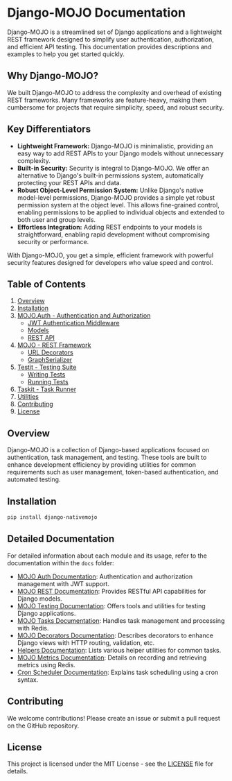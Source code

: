 # Django-MOJO Documentation

Django-MOJO is a streamlined set of Django applications and a lightweight REST framework designed to simplify user authentication, authorization, and efficient API testing. This documentation provides descriptions and examples to help you get started quickly.

## Why Django-MOJO?

We built Django-MOJO to address the complexity and overhead of existing REST frameworks. Many frameworks are feature-heavy, making them cumbersome for projects that require simplicity, speed, and robust security.

## Key Differentiators

- **Lightweight Framework:** Django-MOJO is minimalistic, providing an easy way to add REST APIs to your Django models without unnecessary complexity.
- **Built-in Security:** Security is integral to Django-MOJO. We offer an alternative to Django's built-in permissions system, automatically protecting your REST APIs and data.
- **Robust Object-Level Permission System:** Unlike Django's native model-level permissions, Django-MOJO provides a simple yet robust permission system at the object level. This allows fine-grained control, enabling permissions to be applied to individual objects and extended to both user and group levels.
- **Effortless Integration:** Adding REST endpoints to your models is straightforward, enabling rapid development without compromising security or performance.

With Django-MOJO, you get a simple, efficient framework with powerful security features designed for developers who value speed and control.

## Table of Contents

1. [Overview](#overview)
2. [Installation](#installation)
3. [MOJO.Auth - Authentication and Authorization](#mojo-auth)
   - [JWT Authentication Middleware](#jwt-authentication)
   - [Models](#models)
   - [REST API](#mojo-auth-rest-api)
4. [MOJO - REST Framework](#mojo)
   - [URL Decorators](#url-decorators)
   - [GraphSerializer](#graphserializer)
5. [Testit - Testing Suite](#testit)
   - [Writing Tests](#writing-tests)
   - [Running Tests](#running-tests)
6. [Taskit - Task Runner](#taskit)
7. [Utilities](#utilities)
8. [Contributing](#contributing)
9. [License](#license)

## Overview

Django-MOJO is a collection of Django-based applications focused on authentication, task management, and testing. These tools are built to enhance development efficiency by providing utilities for common requirements such as user management, token-based authentication, and automated testing.

## Installation

```bash
pip install django-nativemojo
```

## Detailed Documentation

For detailed information about each module and its usage, refer to the documentation within the `docs` folder:

- [MOJO Auth Documentation](docs/auth.md): Authentication and authorization management with JWT support.
- [MOJO REST Documentation](docs/rest.md): Provides RESTful API capabilities for Django models.
- [MOJO Testing Documentation](docs/testit.md): Offers tools and utilities for testing Django applications.
- [MOJO Tasks Documentation](docs/tasks.md): Handles task management and processing with Redis.
- [MOJO Decorators Documentation](docs/decorators.md): Describes decorators to enhance Django views with HTTP routing, validation, etc.
- [Helpers Documentation](docs/helpers.md): Lists various helper utilities for common tasks.
- [MOJO Metrics Documentation](docs/metrics.md): Details on recording and retrieving metrics using Redis.
- [Cron Scheduler Documentation](docs/cron.md): Explains task scheduling using a cron syntax.

## Contributing

We welcome contributions! Please create an issue or submit a pull request on the GitHub repository.

## License

This project is licensed under the MIT License - see the [LICENSE](LICENSE) file for details.
